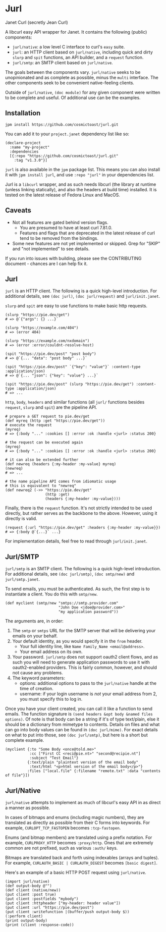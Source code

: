 # Jurl
Janet Curl (secretly Jean Curl)

A libcurl easy API wrapper for Janet.
It contains the following (public) components:
* `jurl/native`: a low level C interface to curl's `easy` suite.
* `jurl`: an HTTP client based on `jurl/native`, including quick and dirty `slurp` and `spit` functions, an API builder, and a `request` function.
* `jurl/smtp`: an SMTP client based on `jurl/native`.

The goals between the components vary.
`jurl/native` seeks to be unopinionated and as complete as possible, minus the `multi` interface.
The other components seek to be convenient native-feeling clients.

Outside of `jurl/native`, `(doc module)` for any given component were written to be complete and useful.
Of additional use can be the examples.

## Installation
`jpm install https://github.com/cosmictoast/jurl.git`

You can add it to your `project.janet` dependency list like so:
```janet
(declare-project
  :name "my-project"
  :dependencies
  [{:repo "https://github.com/cosmictoast/jurl.git"
    :tag "v1.3.0"}]
```

`jurl` is also available in the `jpm` package list.
This means you can also install it with `jpm install jurl`, and use
`:repo "jurl"` in your dependencies list.

Jurl is a `libcurl` wrapper, and as such needs libcurl (the library at runtime (unless linking statically), and also the headers at build time) installed.
It is tested on the latest release of Fedora Linux and MacOS.

## Caveats
* Not all features are gated behind version flags.
  * You are presumed to have at least curl 7.81.0.
  * Features and flags that are deprecated in the latest release of curl tend to be removed from the bindings.
* Some new features are not yet implemented or skipped. Grep for "SKIP" and "not implemented" to see details.

If you run into issues with building, please see the CONTRIBUTING document - chances are I can help fix it.

## Jurl
`jurl` is an HTTP client.
The following is a quick high-level introduction.
For additional details, see `(doc jurl)`, `(doc jurl/request)` and `jurl/init.janet`.

`slurp` and `spit` are easy to use functions to make basic http requests.
```janet
(slurp "https://pie.dev/get")
# => @`{"args": {} ...}`

(slurp "https://example.com/404")
# => (error 404)

(slurp "https://example.com/nxdomain")
# => (error :error/couldnt-resolve-host)

(spit "https://pie.dev/post" "post body")
# => @`{... "data": "post body" ...}`

(spit "https://pie.dev/post" `{"key": "value"}` :content-type :application/json)
# => @`{... "json": {"key": "value"} ...}`

(spit "https://pie.dev/post" (slurp "https://pie.dev/get") :content-type :application/json)
# => ...
```

`http`, `body`, `headers` and similar functions (all `jurl/` functions besides `request`, `slurp` and `spit`) are the pipeline API.
```janet
# prepare a GET request to pie.dev/get
(def myreq (http :get "https://pie.dev/get"))
# execute the request
(myreq)
# => {:body "..." :cookies [] :error :ok :handle <jurl> :status 200}

# the request can be executed again
(myreq)
# => {:body "..." :cookies [] :error :ok :handle <jurl> :status 200}

# it can also be extended further
(def newreq (headers {:my-header :my-value} myreq)
(newreq)
# => ...

# the name pipeline API comes from idiomatic usage
# this is equivalent to "newreq"
(def newreq2 (->> "https://pie.dev/get"
                  (http :get)
                  (headers {:my-header :my-value})))
```

Finally, there is the `request` function.
It's not strictly intended to be used directly, but rather serves as the backbone to the above.
However, using it directly is valid.
```janet
(request {:url "https://pie.dev/get" :headers {:my-header :my-value}})
# => {:body @`{...}` ...}
```

For implementation details, feel free to read through `jurl/init.janet`.

## Jurl/SMTP
`jurl/smtp` is an SMTP client.
The following is a quick high-level introduction.
For additional details, see `(doc jurl/smtp)`, `(doc smtp/new)` and `jurl/smtp.janet`.

To send emails, you must be authenticated.
As such, the first step is to instantiate a client.
You do this with `smtp/new`.
```janet
(def myclient (smtp/new "smtps://smtp.provider.com"
                        "John Doe <jdoe@provider.com>"
                        "my application password"))
```
The arguments are, in order:
1. The `smtp` or `smtps` URL for the SMTP server that will be delivering your emails on your behalf.
2. Your default identity, as you would specify it in the `from` header.
   * Your full identity line, like `Name Family_Name <email@address>`.
   * Your email address on its own.
3. Your password. `jurl/smtp` does not support oauth2 client flows, and as such you will need to generate application passwords to use it with oauth2-enabled providers.
   This is fairly common, however, and should not cause any problems.
4. The keyword parameters:
   * options: additional options to pass to the `jurl/native` handle at the time of creation.
   * username: if your login username is *not* your email address from 2, you must specify this to log in.

Once you have your client created, you can call it like a function to send emails.
The function signature is `(send headers &opt body &named files options)`.
Of note is that body can be a string if it's of type text/plain, else it should be a dictionary from mimetype to contents.
Details on files and what can go into body values can be found in `(doc jurl/mime)`.
For exact details on what to put into those, see `(doc jurl/smtp)`, but here is a short but complete example.
```janet
(myclient {:to "Some Body <once@told.me>"
           :cc ["First CC <reci@pie.nt>" "second@recipie.nt"]
           :subject "Test Email"}
          {:text/plain "plaintext version of the email body"
           :text/html "<p>html version of the email body</p>"}
          :files ["local.file" {:filename "remote.txt" :data "contents of file"}])
```

## Jurl/Native
`jurl/native` attempts to implement as much of libcurl's easy API in as direct a manner as possible.

In cases of bitmaps and enums (including magic numbers), they are translated as directly as possible from their C forms into keywords.
For example, `CURLOPT_TCP_FASTOPEN` becomes `:tcp-fastopen`.

Enums (and bitmap members) are translated using a prefix notation.
For example, `CURLPROXY_HTTP` becomes `:proxy/http`.
Ones that are extremely common are not prefixed, such as various `:auth/` keys.

Bitmaps are translated back and forth using indexables (arrays and tuples).
For example, `CURLAUTH_BASIC | CURLAUTH_DIGEST` becomes `[basic digest]`.

Here's an example of a basic HTTP POST request using `jurl/native`.
```janet
(import jurl/native)
(def output-body @"")
(def client (native/new))
(put client :post true)
(put client :postfields "mybody")
(put client :httpheader ["my-header: header value"])
(put client :url "https://pie.dev/post")
(put client :writefunction |(buffer/push output-body $))
(:perform client)
(print output-body)
(print (client :response-code))
```
